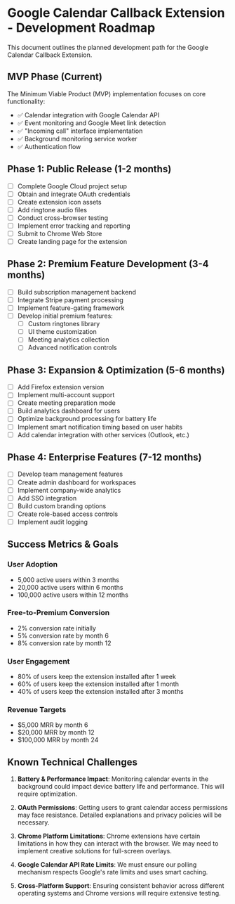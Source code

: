 # Google Calendar Callback Extension - Development Roadmap

This document outlines the planned development path for the Google Calendar Callback Extension.

## MVP Phase (Current)

The Minimum Viable Product (MVP) implementation focuses on core functionality:

- ✅ Calendar integration with Google Calendar API
- ✅ Event monitoring and Google Meet link detection
- ✅ "Incoming call" interface implementation
- ✅ Background monitoring service worker
- ✅ Authentication flow

## Phase 1: Public Release (1-2 months)

- [ ] Complete Google Cloud project setup
- [ ] Obtain and integrate OAuth credentials
- [ ] Create extension icon assets
- [ ] Add ringtone audio files
- [ ] Conduct cross-browser testing
- [ ] Implement error tracking and reporting
- [ ] Submit to Chrome Web Store
- [ ] Create landing page for the extension

## Phase 2: Premium Feature Development (3-4 months)

- [ ] Build subscription management backend
- [ ] Integrate Stripe payment processing
- [ ] Implement feature-gating framework
- [ ] Develop initial premium features:
  - [ ] Custom ringtones library
  - [ ] UI theme customization
  - [ ] Meeting analytics collection
  - [ ] Advanced notification controls

## Phase 3: Expansion & Optimization (5-6 months)

- [ ] Add Firefox extension version
- [ ] Implement multi-account support
- [ ] Create meeting preparation mode
- [ ] Build analytics dashboard for users
- [ ] Optimize background processing for battery life
- [ ] Implement smart notification timing based on user habits
- [ ] Add calendar integration with other services (Outlook, etc.)

## Phase 4: Enterprise Features (7-12 months)

- [ ] Develop team management features
- [ ] Create admin dashboard for workspaces
- [ ] Implement company-wide analytics
- [ ] Add SSO integration
- [ ] Build custom branding options
- [ ] Create role-based access controls
- [ ] Implement audit logging

## Success Metrics & Goals

### User Adoption
- 5,000 active users within 3 months
- 20,000 active users within 6 months
- 100,000 active users within 12 months

### Free-to-Premium Conversion
- 2% conversion rate initially
- 5% conversion rate by month 6
- 8% conversion rate by month 12

### User Engagement
- 80% of users keep the extension installed after 1 week
- 60% of users keep the extension installed after 1 month
- 40% of users keep the extension installed after 3 months

### Revenue Targets
- $5,000 MRR by month 6
- $20,000 MRR by month 12
- $100,000 MRR by month 24

## Known Technical Challenges

1. **Battery & Performance Impact**: Monitoring calendar events in the background could impact device battery life and performance. This will require optimization.

2. **OAuth Permissions**: Getting users to grant calendar access permissions may face resistance. Detailed explanations and privacy policies will be necessary.

3. **Chrome Platform Limitations**: Chrome extensions have certain limitations in how they can interact with the browser. We may need to implement creative solutions for full-screen overlays.

4. **Google Calendar API Rate Limits**: We must ensure our polling mechanism respects Google's rate limits and uses smart caching.

5. **Cross-Platform Support**: Ensuring consistent behavior across different operating systems and Chrome versions will require extensive testing.
